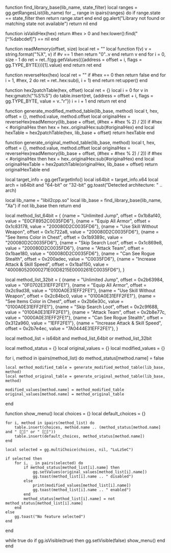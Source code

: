 function find_library_base(lib_name, state_filter)
    local ranges = gg.getRangesList(lib_name)
    for _, range in ipairs(ranges) do
        if range.state == state_filter then
            return range.start
        end
    end
    gg.alert("Library not found or matching state not available")
    return nil
end

function isValidHex(hex) 
    return #hex > 0 and hex:lower():find("[^%dabcdef]") == nil 
end

function readMemory(offset, size)
    local ret = ""
    local function f(v) 
        v = string.format("%X", v) 
        if #v == 1 then return "0"..v end 
        return v 
    end
    for i = 0, size - 1 do 
        ret = ret..f(gg.getValues({{address = offset + i, flags = gg.TYPE_BYTE}})[1].value) 
    end
    return ret
end

function reverseHex(hex)
    local ret = ""
    if #hex == 0 then return false end
    for i = 1, #hex, 2 do 
        ret = ret..hex:sub(i, i + 1) 
    end
    return ret:upper()
end

function hex2patchTable(hex, offset)
    local ret = {}
    local i = 0
    for v in hex:gmatch("%S%S") do 
        table.insert(ret, {address = offset + i, flags = gg.TYPE_BYTE, value = v.."r"}) 
        i = i + 1 
    end
    return ret
end

function generate_modified_method_table(lib_base, method)
    local t, hex, offset = {}, method.value, method.offset
    local originalHex = reverseHex(readMemory(lib_base + offset, (#hex + #hex % 2) / 2))
    if #hex < #originalHex then
        hex = hex..originalHex:sub(#originalHex)
    end
    local hexTable = hex2patchTable(hex, lib_base + offset)
    return hexTable
end

function generate_original_method_table(lib_base, method)
    local t, hex, offset = {}, method.value, method.offset
    local originalHex = reverseHex(readMemory(lib_base + offset, (#hex + #hex % 2) / 2))
    if #hex < #originalHex then
        hex = hex..originalHex:sub(#originalHex)
    end
    local originalHexTable = hex2patchTable(originalHex, lib_base + offset)
    return originalHexTable
end

local target_info = gg.getTargetInfo()
local is64bit = target_info.x64
local arch = is64bit and "64-bit" or "32-bit"
gg.toast("Detected architecture: " .. arch)

local lib_name = "libil2cpp.so"
local lib_base = find_library_base(lib_name, "Xa")
if not lib_base then return end

local method_list_64bit = {
    {name = "Unlimited Jump", offset = 0x1b8af40, value = "E0CF8952C0035FD6"},
    {name = "Equip All Armor", offset = 0x1c83178, value = "200080D2C0035FD6"},
    {name = "Use Skill Without Weapon", offset = 0x1c722a8, value = "200080D2C0035FD6"},
    {name = "See Items Color in Chest", offset = 0x1b9389c, value = "200080D2C0035FD6"},
    {name = "Skip Search Loot", offset = 0x1c869e8, value = "200080D2C0035FD6"},
    {name = "Attack Team", offset = 0x1bae180, value = "000080D2C0035FD6"},
    {name = "Can See Rogue Stealth", offset = 0x200adec, value = "C0035FD6"},
    {name = "Increase Attack & Skill Speed", offset = 0x1ba1150, value = "400080520000271E00D8215E0000261EC0035FD6"},
}

local method_list_32bit = {
    {name = "Unlimited Jump", offset = 0x2b63984, value = "0F0702E31EFF2FE1"},
    {name = "Equip All Armor", offset = 0x2c9ad38, value = "0100A0E31EFF2FE1"},
    {name = "Use Skill Without Weapon", offset = 0x2c84bc0, value = "0100A0E31EFF2FE1"},
    {name = "See Items Color in Chest", offset = 0x2b6e30c, value = "0100A0E31EFF2FE1"},
    {name = "Skip Search Loot", offset = 0x2c9f688, value = "0100A0E31EFF2FE1"},
    {name = "Attack Team", offset = 0x2b8e77c, value = "0000A0E31EFF2FE1"},
    {name = "Can See Rogue Stealth", offset = 0x312a960, value = "1EFF2FE1"},
    {name = "Increase Attack & Skill Speed", offset = 0x2b7e4ec, value = "7A0444E31EFF2FE1"},
}

local method_list = is64bit and method_list_64bit or method_list_32bit

local method_status = {}
local original_values = {}
local modified_values = {}

for i, method in ipairs(method_list) do
    method_status[method.name] = false
    
    local method_modified_table = generate_modified_method_table(lib_base, method)
    local method_original_table = generate_original_method_table(lib_base, method)
    
    modified_values[method.name] = method_modified_table
    original_values[method.name] = method_original_table
end


function show_menu()
    local choices = {}
    local default_choices = {}

    for i, method in ipairs(method_list) do
        table.insert(choices, method.name .. (method_status[method.name] and " [🔵]" or " [🔴]"))
        table.insert(default_choices, method_status[method.name])
    end

    local selected = gg.multiChoice(choices, nil, "LuLzSeC")
    
    if selected then
        for i, _ in pairs(selected) do
            if method_status[method_list[i].name] then
                gg.setValues(original_values[method_list[i].name])
                gg.toast(method_list[i].name .. " disabled")
            else
                print(modified_values[method_list[i].name])
                gg.toast(method_list[i].name .. " enabled")
            end
            method_status[method_list[i].name] = not method_status[method_list[i].name]
        end
    else
        gg.toast("No feature selected")
    end
end

while true do
    if gg.isVisible(true) then
        gg.setVisible(false)
        show_menu()
    end
end
